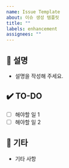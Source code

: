 ```yaml
---
name: Issue Template
about: 이슈 생성 템플릿
title: ""
labels: enhancement
assignees: ""
---
```


## 📄 설명

- 설명을 작성해 주세요.

## ✔️ TO-DO

- [ ] 해야할 일 1
- [ ] 해야할 일 2

## 💭 기타

- 기타 사항
